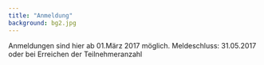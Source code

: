 ```yaml
---
title: "Anmeldung"
background: bg2.jpg
---
```

Anmeldungen sind hier ab 01.März 2017 möglich. Meldeschluss: 31.05.2017 oder bei Erreichen der Teilnehmeranzahl
 
 
 
 
